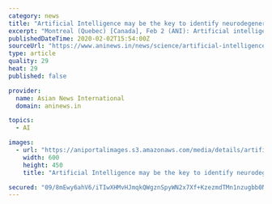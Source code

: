 ```yaml
---
category: news
title: "Artificial Intelligence may be the key to identify neurodegenerative diseases' progress"
excerpt: "Montreal (Quebec) [Canada], Feb 2 (ANI): Artificial intelligence (AI) algorithms show the potential to predict neurodegenerative diseases progression among humans. This amalgamation of computer science and medicine could potentially assist doctors to adopt ..."
publishedDateTime: 2020-02-02T15:54:00Z
sourceUrl: "https://www.aninews.in/news/science/artificial-intelligence-may-be-the-key-to-identify-neurodegenerative-diseases-progress20200202212253/"
type: article
quality: 29
heat: 29
published: false

provider:
  name: Asian News International
  domain: aninews.in

topics:
  - AI

images:
  - url: "https://aniportalimages.s3.amazonaws.com/media/details/artificial-intelligence-4469138_960_720.JPG"
    width: 600
    height: 450
    title: "Artificial Intelligence may be the key to identify neurodegenerative diseases' progress"

secured: "09/8mEwy6ahV6/iTIwXHMvHJmqkQWgznSpyWN2x7Xf+KzezmdTMn1nzugbb0NsiYuCDt+2yBCxVwOWFXsntyEo5phOYfWoNqHlLMR+WbgexR1q9Kwxxcja59TfvgJZ4xGEBXrYfSllcFzn22QFE/PcM9asdJVUooWVwCUU8JkncWjXifqfmqlV8xujzXYAX+md8JhpAMGXWrTh38eVtB/ehQ+N5kb+R6MOGvWLvfVE1zwthKKVdcSVXCPGNn5c9Dbz2HJz11S0FvjTlJUSSxBf4c7zhn5M/R61EEr7JTfY44OL9Py33pevlpEkSrbjyG;+CmxMP8SIEPXnyqRKWdy4Q=="
---
```


